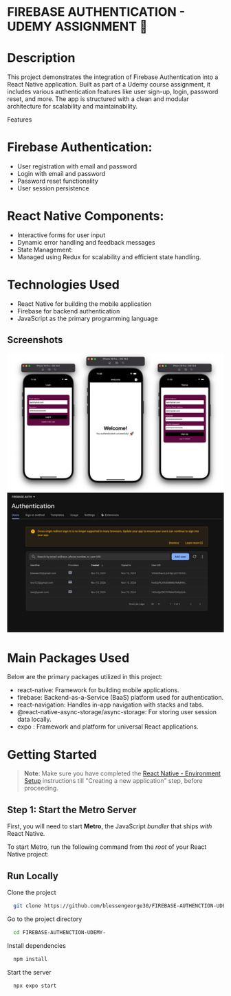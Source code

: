 
# FIREBASE AUTHENTICATION - UDEMY ASSIGNMENT  🚀 

# Description
This project demonstrates the integration of Firebase Authentication into a React Native application. Built as part of a Udemy course assignment, it includes various authentication features like user sign-up, login, password reset, and more. The app is structured with a clean and modular architecture for scalability and maintainability.

Features
# Firebase Authentication:
- User registration with email and password
- Login with email and password
- Password reset functionality
- User session persistence
# React Native Components:
- Interactive forms for user input
- Dynamic error handling and feedback messages
- State Management:
- Managed using Redux for scalability and efficient state handling.

# Technologies Used
- React Native for building the mobile application
- Firebase for backend authentication
- JavaScript as the primary programming language


##  Screenshots
![App Screenshot](./screenshots/Overview.png)
![App Screenshot](./screenshots/Overview1.png)


# Main Packages Used
Below are the primary packages utilized in this project:

- react-native: Framework for building mobile applications.
- firebase: Backend-as-a-Service (BaaS) platform used for authentication.
- react-navigation: Handles in-app navigation with stacks and tabs.
- @react-native-async-storage/async-storage: For storing user session data locally.
- expo : Framework and platform for universal React applications.

# Getting Started

>**Note**: Make sure you have completed the [React Native - Environment Setup](https://reactnative.dev/docs/environment-setup) instructions till "Creating a new application" step, before proceeding.

## Step 1: Start the Metro Server

First, you will need to start **Metro**, the JavaScript _bundler_ that ships _with_ React Native.

To start Metro, run the following command from the _root_ of your React Native project:

## Run Locally

Clone the project

```bash
  git clone https://github.com/blessengeorge30/FIREBASE-AUTHENCTION-UDEMY-
```

Go to the project directory

```bash
  cd FIREBASE-AUTHENCTION-UDEMY-
```

Install dependencies

```bash
  npm install
```

Start the server

```bash
  npx expo start
```

